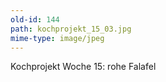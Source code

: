 ```yaml
---
old-id: 144
path: kochprojekt_15_03.jpg
mime-type: image/jpeg
---
```

Kochprojekt Woche 15:
rohe Falafel
